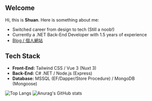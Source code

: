 ## Welcome
Hi, this is **Shuan**. Here is something about me:
- Switched career from design to tech (Still a noob!)
- Currently a .NET Back-End Developer with 1.5 years of experience
- [Blog / 個人網站](https://shuantt.github.io/)

## Tech Stack
- **Front-End:** Tailwind CSS / Vue 3 (Nuxt 3)
- **Back-End:** C# .NET / Node.js (Express)
- **Database:** MSSQL (EF/Dapper/Store Procedure) / MongoDB (Mongoose)

![Top Langs](https://github-readme-stats.vercel.app/api/top-langs/?username=shuantt&layout=compact)
![Anurag's GitHub stats](https://github-readme-stats.vercel.app/api?username=shuantt&show_icons=true&theme=transparent&hide=prs)

<!--Here are some ideas to get you started:
**shuantt/shuantt** is a ✨ _special_ ✨ repository because its `README.md` (this file) appears on your GitHub profile.

- 🔭 I’m currently working on ...
- 🌱 I’m currently learning ...
- 👯 I’m looking to collaborate on ...
- 🤔 I’m looking for help with ...
- 💬 Ask me about ...
- 📫 How to reach me: ...
- 😄 Pronouns: ...
- ⚡ Fun fact: ...
-->
